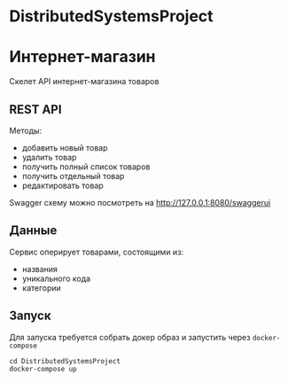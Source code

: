 # DistributedSystemsProject

# Интернет-магазин
Скелет API интернет-магазина товаров

## REST API
Методы:
* добавить новый товар
* удалить товар
* получить полный список товаров
* получить отдельный товар
* редактировать товар

Swagger схему можно посмотреть на http://127.0.0.1:8080/swaggerui

## Данные
Сервис оперирует товарами, состоящими из:
- названия
- уникального кода
- категории

## Запуск
Для запуска требуется собрать докер образ и запустить через `docker-compose`

```
cd DistributedSystemsProject
docker-compose up
```
